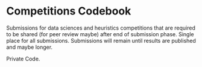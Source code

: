 # Competitions Codebook

Submissions for data sciences and heuristics competitions that are required to be shared (for peer review maybe) after end of submission phase. Single place for all submissions. Submissions will remain until results are published and maybe longer.

Private Code.
